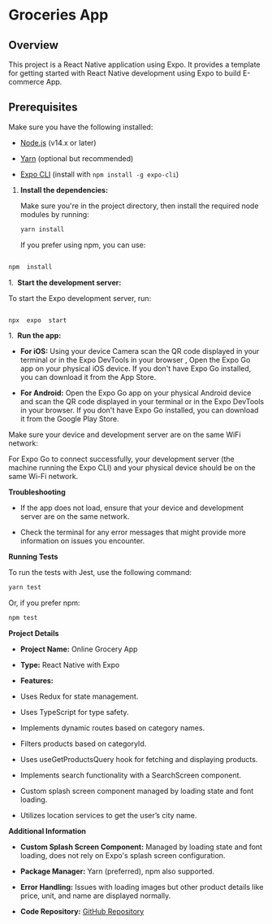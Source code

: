 # Groceries App

## Overview

This project is a React Native application using Expo. It provides a template for getting started with React Native development using Expo to build E-commerce App.

## Prerequisites

Make sure you have the following installed:

- [Node.js](https://nodejs.org/) (v14.x or later)

- [Yarn](https://classic.yarnpkg.com/en/docs/install/) (optional but recommended)

- [Expo CLI](https://docs.expo.dev/get-started/installation/) (install with `npm install -g expo-cli`)

1. **Install the dependencies:**

   Make sure you're in the project directory, then install the required node modules by running:

   ```bash
   yarn install
   ```

   If you prefer using npm, you can use:

```bash

npm  install
```

1\.  **Start the development server:**

To start the Expo development server, run:

```bash

npx  expo  start
```

1\.  **Run the app:**

- **For iOS:** Using your device Camera scan the QR code displayed in your terminal or in the Expo DevTools in your browser , Open the Expo Go app on your physical iOS device. If you don't have Expo Go installed, you can download it from the App Store.

- **For Android:** Open the Expo Go app on your physical Android device and scan the QR code displayed in your terminal or in the Expo DevTools in your browser. If you don't have Expo Go installed, you can download it from the Google Play Store.

Make sure your device and development server are on the same WiFi network:

For Expo Go to connect successfully, your development server (the machine running the Expo CLI) and your physical device should be on the same Wi-Fi network.

**Troubleshooting**

- If the app does not load, ensure that your device and development server are on the same network.

- Check the terminal for any error messages that might provide more information on issues you encounter.

**Running Tests**

To run the tests with Jest, use the following command:

```bash
yarn test
```

Or, if you prefer npm:

```bash
npm test
```

**Project Details**

- **Project Name:** Online Grocery App

- **Type:** React Native with Expo

- **Features:**

- Uses Redux for state management.

- Uses TypeScript for type safety.

- Implements dynamic routes based on category names.

- Filters products based on categoryId.

- Uses useGetProductsQuery hook for fetching and displaying products.

- Implements search functionality with a SearchScreen component.

- Custom splash screen component managed by loading state and font loading.

- Utilizes location services to get the user’s city name.

**Additional Information**

- **Custom Splash Screen Component:** Managed by loading state and font loading, does not rely on Expo's splash screen configuration.

- **Package Manager:** Yarn (preferred), npm also supported.

- **Error Handling:** Issues with loading images but other product details like price, unit, and name are displayed normally.

- **Code Repository:** [GitHub Repository](https://github.com/TheSayed/Online-grocery-app)

